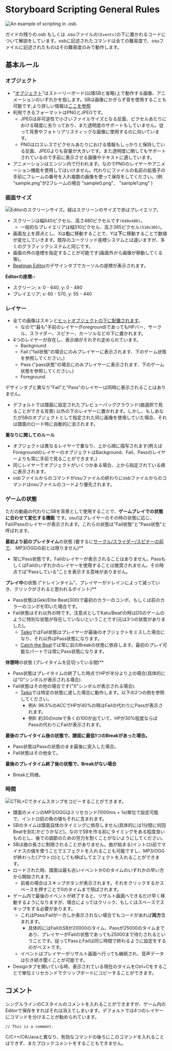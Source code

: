 Storyboard Scripting General Rules
================================================

![An example of scripting in .osb.](SBS_Base.jpg "An example of scripting in .osb.")

 ガイドの残りの.osb もしくは .osuファイルの`[Events]`の下に置かれるコードについて解説をしています。osbに記述されたコマンドは全ての難易度で、osuファイルに記述されたものはその難易度のみで動作します。

基本ルール
-----------

### オブジェクト

-   "[オブジェクト](/wiki/Storyboard_Scripting/Objects)"はストーリーボード(以降SBと省略)上で動作する画像、アニメーションのいずれかを指します。SBは画像にかぎらず音を使用することも可能です;より詳しい情報は[ここを参照](/wiki/Storyboard_Scripting/Audio)
-   利用できるフォーマットはPNGとJPEGです。
    -   JPEGは非可逆性で小さいファイルサイズとなる反面、ピクセルあたりにおける精度に劣りっており、また透明度のサポートもしていません。従って背景やフォトリアリスティックな画像に使用するのに向いています。
    -   PNGはロスレスでピクセルあたりにおける情報もしっかりと保持している反面、JPEGよりも容量が大きいです。また透明度に関してもサポートされているので手前に表示させる画像やテキストに適しています。
-   アニメーションはエンジン内で行われます。なのでPNGのレイヤーやアニメーション機能を使用してはいけません。代わりにファイルの名前の拡張子の手前にフレームの番号を入れ複数の画像を使って保存をしてください。(例 "sample.png"が2フレームの場合 "sample0.png"、 "sample1.png" )

### 画面サイズ

![Editorのスクリーンサイズ。緑はスクリーンのサイズで赤はプレイエリア。](SBS_SS.jpg "Editorのスクリーンサイズ。緑はスクリーンのサイズで赤はプレイエリア。")

-   スクリーンは幅640ピクセル、高さ480ピクセルです`(640x480)`。
    -   一般的なプレイエリアは幅510ピクセル、高さ385ピクセル`(510x385)`。
-   画面左上を原点とし、Xは**右**に移動することで、Yは**下**に移動することで数値が変化していきます。既存のユークリッド座標システムとは違いますが、多くのグラフィックシステムと同じです。
-   画面の外の座標を指定することが可能です(画面外から画像が移動してくる等)。
-   [Beatmap Editor](/wiki/Beatmap_Editor)のデザインタブでカーソルの座標が表示されます。

**Editorの座標:-**

-   スクリーン; x: 0 - 640, y: 0 - 480
-   プレイエリア; x: 60 - 570, y: 55 - 440

### レイヤー

-   全ての画像はスキンと[ヒットオブジェクトの下に配置されます](/wiki/Hit_Objects)。
    -   なので"最も"手前のレイヤー(Foreground)であってもHPバー、サークル、スライダー、スピナー、カーソルなどの下に置かれます。
-   4つのレイヤーが存在し、表示順がそれぞれ定められています。
    -   Background
    -   Fail ("fail状態"の場合にのみプレイヤーに表示されます、下のゲーム状態を参照してください。)
    -   Pass ("pass状態"の場合にのみプレイヤーに表示されます、下のゲーム状態を参照してください。)
    -   Foreground

デザインタブと異なり"Fail"と"Pass"のレイヤーは同時に表示されることはありません。
-   デフォルトでは譜面に設定されたプレビューバックグラウンド(曲選択で見ることができる背景) 以外の下のレイヤーに置かれます。しかし、もしあなたがSBのオブジェクトとして指定された同じ画像を使用していた場合、それは譜面のロード時に自動的に消されます。

**重なりに関してのルール**

-   オブジェクトは異なるレイヤーで重なり、上から順に描写されます(例えばForegroundのレイヤーのオブジェクトはBackground、Fail、Passのレイヤーよりも常に手前で見ることができます。)
-   同じレイヤーでオブジェクトがいくつかある場合、上から指定されている順に表示されます。
-   osbファイルからのコマンドがosuファイルの終わりにosbファイルからのコマンドはosuファイルのコードより優先されます。

### ゲームの状態

ただの動画の代わりにSBを背景として使用することで、**ゲームプレイでの状態に合わせて変化する機能** です。osu!はプレイヤーのその時の状態に応じ、Fail/Passのレイヤーが表示されます。これらの状態は"Fail状態"と"Pass状態"と呼ばれます。

**最初より前のプレイタイム**の状態 (要するに[サークル/スライダー/スピナーの前で](JP:Object)、 MP3/OGGの前とは限りません)**

-   常にPass状態です。Failのレイヤーが表示されることはありません。PassもしくはFailのいずれかのレイヤーを使用することは推奨されません。その時点では"Passしている"ことを表示する意味がありません。

**プレイ中**の状態 ("ドレインタイム"、プレイヤーがドレインによって減っていき、クリックがされると思われるポイント)**

-   Pass状態はGeki/Elite Beat(300)で最初のカラーのコンボ、もしくは前のカラーのコンボを叩いた場合です。
-   Fail状態はそれ以外の時です。注意点としてKatu/Beat!の時はDSのゲームのように特別な状態が存在していないということです(元は3つの状態がありました)。
    -   [Taiko](/wiki/Game_Modes/osu!taiko)ではFail状態はプレイヤーが最後のオブジェクトをミスした場合になり、それ以外はPass状態になります。
    -   [Catch the Beat](/wiki/Game_Modes/osu!catch)では常に前のBreakの状態に依存します。最初のプレイ可能なパートでは常にPass状態になります。

**休憩時**の状態 (プレイタイムを区切っている間)**

-   Pass状態はプレイタイムの終了した時点でHPが半分より上の場合(具体的には"O"シンボルが表示される場合).
-   Fail状態はその他の場合です("X"シンボルが表示される場合).
    -   [Taiko](/wiki/Game_Modes/osu!taiko)では特定の状態に達した場合に動作します。以下の2つの例を参照してください。
        -   例A: 96.5%のACCでHPが40%の時はFailの代わりにPassが表示されます。
        -   例B: 約30のnoteで多くの100が出ていて、HPが30%程度ならばPassの代わりにFailが表示されます。

 **最後のプレイタイム後の状態で、譜面に最低1つのBreakがあった場合。**

-   Pass状態はPassの状態のまま最後に突入した場合。
-   Fail状態はその他全て。

**最後のプレイタイム終了後の状態で、Breakがない場合**

-   Breakと同様。

### 時間

![CTRL+Cでタイムスタンプをコピーすることができます。](SBS_Time.jpg "CTRL+Cでタイムスタンプをコピーすることができます。")

-   譜面のメインのMP3/OGGはミリセカンド(1000ms = 1s)単位で設定可能で、イントロ前の負の値もそれに含まれます。
-   SBのタイムは譜面自体のタイミングに依存しません(具体的には1分間に何回Beatを刻むかどうかなど)。なのでSBを作る前にタイミングをある程度良いものとし、後での調節のための労力を割くことがないようにしてください。
-   SBは曲の長さに制限されることがありません。曲が始まる(イントロ)前でマイナスの値を使うことでエフェクトを入れることも可能ですし、MP3/OGGが終わった(アウトロ)としても伸ばしてエフェクトを入れることができます。
-   ロードされた時、譜面は最も古いイベントか0のタイムのいずれかの早い方から開始されます。
    -   前者の場合はスキップボタンが表示されます。それをクリックするかスペースを押すことで0のタイムまで飛ばされます。
-   ゲーム内で最後のイベントが終了すると、リザルト画面へできるだけ早く移動するようになりますが、場合によってはクリック、もしくはスペースでスキップをする必要があります。
    -   これはPass/Failが一方しか表示されない場合でもコードがあれば**両方**含まれます。
        -   具体的にはFailのSBが20000のタイム、Passが25000のタイムまであり、プレイヤーがFailの状態であっても25000まで待たされるということです。従ってPassとFailは同じ時間で終わるように設定をするのがベストです。
    -   イベントはプレイヤーがリザルト画面へ行っても継続され、音声データは引き続き聞くことが可能です。
-   Designタブを開いている時、表示されている現在のタイムをCtrl+Cをすることで単位ミリセカンドでクリップボードにコピーすることができます。

コメント
---------

シングルラインのCスタイルのコメントを入れることができますが、ゲーム内のEditorで保存をすればそれは消えてしまいます。デフォルトでは4つのレイヤーにコマンドを分けることが勧められています。

`// This is a comment.`

C/C++/C#/Javaと異なり、有効なコマンドの後ろにこのコマンドを入れることはできず、またブロックコメントをすることもできません。
